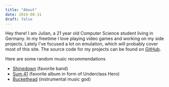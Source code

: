 ```yaml
---
title: "About"
date: 2019-08-31
draft: false
---
```

Hey there! I am Julian, a 21 year old Computer Science student living in Germany. In my freetime I love playing video games and working on my side projects. Lately I've focused a lot on emulation, which will probably cover most of this site. The source code for my projects can be found on [GitHub](https://github.com/jsmolka).

Here are some random music recommendations

- [Shinedown](https://www.youtube.com/watch?v=TnShdofsxjo) (favorite band)
- [Sum 41](https://www.youtube.com/watch?v=6FBcBmYZmpU) (favorite album in form of Underclass Hero)
- [Buckethead](https://www.youtube.com/watch?v=x5fDjoKErOI) (instrumental music god)
